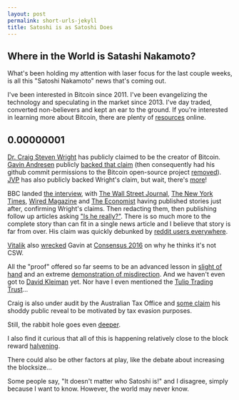 ```yaml
---
layout: post
permalink: short-urls-jekyll
title: Satoshi is as Satoshi Does
---
```


## Where in the World is Satashi Nakamoto?

What's been holding my attention with laser focus for the 
last couple weeks, is all this "Satoshi Nakamoto" news that's coming out.

<!--more-->

I've been interested in Bitcoin since 2011. I've been evangelizing the technology and speculating 
in the market since 2013. I've day traded, converted non-believers and kept an ear to the ground. 
If you're interested in learning more about Bitcoin, there are plenty of [resources](https://en.wikipedia.org/wiki/Bitcoin) online.

## 0.00000001

[Dr. Craig Steven Wright](https://en.wikipedia.org/wiki/Craig_Steven_Wright) has publicly 
claimed to be the creator of Bitcoin. [Gavin Andresen](https://twitter.com/gavinandresen) publicly [backed that claim](http://gavinandresen.ninja/satoshi) 
(then consequently had his github commit permissions to the Bitcoin open-source project 
[removed](https://twitter.com/petertoddbtc/status/727078284345917441)). [JVP](https://twitter.com/haq4good) has also publicly backed Wright's claim, but 
wait, there's [more](https://bitcoinmagazine.com/articles/satoshi-saga-continues-tulip-trust-trustee-expected-to-appear-by-september-says-joseph-vaughnperling-1462467803)!

BBC landed [the interview](http://www.bbc.com/news/technology-36168863), with [The Wall Street Journal](http://www.wsj.com/articles/craig-wright-claims-he-is-bitcoin-inventor-satoshi-nakamoto-1462182349), [The New York Times](http://www.nytimes.com/2016/05/03/business/dealbook/bitcoin-craig-wright-satoshi-nakamoto.html), [Wired Magazine](https://www.wired.com/2016/05/craig-wright-privately-proved-hes-bitcoins-creator/) 
and [The Economist](http://www.economist.com/news/business-and-finance/21698060-craig-wright-reveals-himself-as-satoshi-nakamoto) having published stories just after, confirming Wright's claims. 
Then redacting them, then publishing follow up articles asking 
["Is he really?"](http://www.economist.com/news/briefings/21698061-craig-steven-wright-claims-be-satoshi-nakamoto-bitcoin). 
There is so much more to the complete story than can fit in a single news article and 
I believe that story is far from over. His claim was quickly debunked 
by [reddit users everywhere](https://www.reddit.com/r/worldnews/comments/4hf4ku/bitcoins_elusive_founder_reveals_himself_as/d2pj2pe). 

[Vitalik](https://twitter.com/VitalikButerin) also [wrecked](https://www.youtube.com/watch?v=2qLI3VIHuKU) Gavin at 
[Consensus 2016](http://www.coindesk.com/events/consensus-2016/) on why he thinks it's not CSW.

All the "proof" offered so far seems to be an advanced lesson in [slight of hand](https://www.reddit.com/r/Bitcoin/comments/4hhreq/how_craig_constructed_the_message_that_he_signed/)
and an extreme [demonstration of misdirection](http://imgur.com/IPDPXZm). And we haven't 
even got to [David Kleiman](http://gizmodo.com/the-strange-life-and-death-of-dave-kleiman-a-computer-1747092460) 
yet. Nor have I even mentioned the [Tulip Trading Trust](https://assets.documentcloud.org/documents/2644014/Tulip-Trust-Redacted.pdf)...

Craig is also under audit by the Australian Tax Office and [some claim](https://www.reddit.com/r/Bitcoin/comments/4hm5l1/telling_craig_wright_deflected_question_about/) 
his shoddy public reveal to be motivated by tax evasion purposes.

Still, the rabbit hole goes even [deeper](https://twitter.com/AaronvanW/status/728574308319154176).

I also find it curious that all of this is happening relatively close to the block reward 
[halvening](http://www.bitcoinblockhalf.com/http://www.bitcoinblockhalf.com/). 

There could also be other factors at play, like the debate about increasing the blocksize...

Some people say, "It doesn't matter who Satoshi is!" and I disagree, simply because 
I want to know. However, the world may never know.
